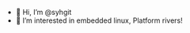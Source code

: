 - 👋 Hi, I’m @syhgit
- 👀 I’m interested in embedded linux, Platform rivers!


<!---
syhgit/syhgit is a ✨ special ✨ repository because its `README.md` (this file) appears on your GitHub profile.
You can click the Preview link to take a look at your changes.
--->
